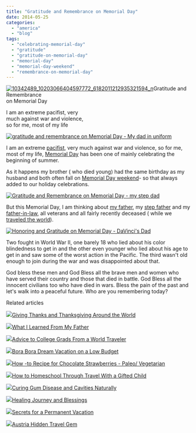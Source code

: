 ```yaml
---
title: "Gratitude and Remembrance on Memorial Day"
date: 2014-05-25
categories: 
  - "america"
  - "blog"
tags: 
  - "celebrating-memorial-day"
  - "gratitude"
  - "gratitude-on-memorial-day"
  - "memorial-day"
  - "memorial-day-weekend"
  - "remembrance-on-memorial-day"
---
```


[![10342489_10203066404597772_6182011212935321594_n](https://pub-ac94b3f306b24c0dba4238943c97f2e1.r2.dev/6a00e5502a9507883301a3fd105dc0970b.jpg "10342489_10203066404597772_6182011212935321594_n")](https://pub-ac94b3f306b24c0dba4238943c97f2e1.r2.dev/6a00e5502a9507883301a3fd105dc0970b.jpg)Gratitude and Remembrance  
on Memorial Day  
  
I am an extreme pacifist, very  
much against war and violence,  
so for me, most of my life

<!--more-->  
  
[![ gratitude and remembrance on Memorial Day - My dad in uniform](https://pub-ac94b3f306b24c0dba4238943c97f2e1.r2.dev/6a00e5502a9507883301a511c00490970c.png " gratitude and remembrance on Memorial Day - My dad in uniform")](https://pub-ac94b3f306b24c0dba4238943c97f2e1.r2.dev/6a00e5502a9507883301a511c00490970c.png)  
  
I am an extreme [pacifist](http://soultravelers3new.local/2012/10/world-peace-love-and-happiness.html "world peace"), very much against war and violence, so for me, most of my life, [Memorial Day](http://soultravelers3new.local/2007/05/italian-memoria.html "Memorial Day in Italy") has been one of mainly celebrating the beginning of summer.  
  
As it happens my brother ( who died young) had the same birthday as my husband and both often fall on [Memorial Day weekend](http://soultravelers3new.local/2007/06/adriatic-birthd.html "Memorial Day weekend")\- so that always added to our holiday celebrations.  
  
[![Gratitude and Remembrance on Memorial Day - my step dad](https://pub-ac94b3f306b24c0dba4238943c97f2e1.r2.dev/6a00e5502a9507883301a511c00cdf970c.png "Gratitude and Remembrance on Memorial Day - my step dad")](https://pub-ac94b3f306b24c0dba4238943c97f2e1.r2.dev/6a00e5502a9507883301a511c00cdf970c.png)  
  
  
But this Memorial Day, I am thinking about [my father](http://soultravelers3new.local/2012/05/what-i-learned-from-my-father.html "what I learned from my father"), my [step father](http://soultravelers3new.local/2010/12/mourning-while-traveling-tribute-to-al-grief-and-travel-deathdying-at-a-distance.html "mourning and travel") and my [father-in-law](http://soultravelers3new.local/2010/06/good-bye-dad-grandpa-family-death-afar-while-traveling-abroad.html "death in the family while traveling "), all veterans and all fairly recently deceased ( while we [traveled the world](http://soultravelers3new.local/2012/12/around-the-world-family-travel.html "travel the world")).  
  
[![ Honoring and Gratitude on Memorial Day - DaVinci's Dad](https://pub-ac94b3f306b24c0dba4238943c97f2e1.r2.dev/6a00e5502a9507883301a511c0a254970c.png " Honoring and Gratitude on Memorial Day - DaVinci's Dad")](https://pub-ac94b3f306b24c0dba4238943c97f2e1.r2.dev/6a00e5502a9507883301a511c0a254970c.png)  
  
  
Two fought in World War II, one barely 18 who lied about his color blindedness to get in and the other even younger who lied about his age to get in and saw some of the worst action in the Pacific. The third wasn't old enough to join during the war and was disappointed about that.  
  
God bless these men and God Bless all the brave men and women who have served their country and those that died in battle. God Bless all the innocent civilians too who have died in wars. Bless the pain of the past and let's walk into a peaceful future. Who are you remembering today?  
  

Related articles

[![](http://i.zemanta.com/224184869_80_80.jpg)](http://soultravelers3new.local/2013/11/giving-thanks-and-thanksgiving-around-the-world.html)[Giving Thanks and Thanksgiving Around the World](http://soultravelers3new.local/2013/11/giving-thanks-and-thanksgiving-around-the-world.html)

[![](http://i.zemanta.com/90087147_80_80.jpg)](http://soultravelers3new.local/2012/05/what-i-learned-from-my-father.html)[What I Learned From My Father](http://soultravelers3new.local/2012/05/what-i-learned-from-my-father.html)

[![](http://i.zemanta.com/91218951_80_80.jpg)](http://soultravelers3new.local/2012/05/advice-to-college-grads-from-a-world-traveler.html)[Advice to College Grads From a World Traveler](http://soultravelers3new.local/2012/05/advice-to-college-grads-from-a-world-traveler.html)

[![](http://i.zemanta.com/264138071_80_80.jpg)](http://soultravelers3new.local/2014/04/bora-bora-dream-vacation-on-a-low-budget.html)[Bora Bora Dream Vacation on a Low Budget](http://soultravelers3new.local/2014/04/bora-bora-dream-vacation-on-a-low-budget.html)

[![](http://i.zemanta.com/259058801_80_80.jpg)](http://soultravelers3new.local/2014/03/how-to-recipe-for-chocolate-strawberries-paleo-vegetarian.html)[How -to Recipe for Chocolate Strawberries - Paleo/ Vegetarian](http://soultravelers3new.local/2014/03/how-to-recipe-for-chocolate-strawberries-paleo-vegetarian.html)

[![](http://i.zemanta.com/111536966_80_80.jpg)](http://soultravelers3new.local/2012/09/how-to-homeschool-through-travel-with-a-gifted-child-.html)[How to Homeschool Through Travel With a Gifted Child](http://soultravelers3new.local/2012/09/how-to-homeschool-through-travel-with-a-gifted-child-.html)

[![](http://i.zemanta.com/154024597_80_80.jpg)](http://soultravelers3new.local/2013/03/curing-gum-disease-and-cavities-naturally.html)[Curing Gum Disease and Cavities Naturally](http://soultravelers3new.local/2013/03/curing-gum-disease-and-cavities-naturally.html)

[![](http://i.zemanta.com/191008312_80_80.jpg)](http://soultravelers3new.local/2013/07/healing-journey-and-blessings.html)[Healing Journey and Blessings](http://soultravelers3new.local/2013/07/healing-journey-and-blessings.html)

[![](http://i.zemanta.com/197008054_80_80.jpg)](http://soultravelers3new.local/2013/08/secrets-for-a-permanent-vacation-travel-tips.html)[Secrets for a Permanent Vacation](http://soultravelers3new.local/2013/08/secrets-for-a-permanent-vacation-travel-tips.html)

[![](http://i.zemanta.com/113504100_80_80.jpg)](http://soultravelers3new.local/2012/09/austria-hidden-travel-gem.html)[Austria Hidden Travel Gem](http://soultravelers3new.local/2012/09/austria-hidden-travel-gem.html)
